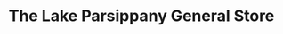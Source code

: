---
title: "The Lake Parsippany General Store"
url: /parsippany-troy-hills-township/the-lake-parsippany-general-store/
shop: Lebensmittel
---